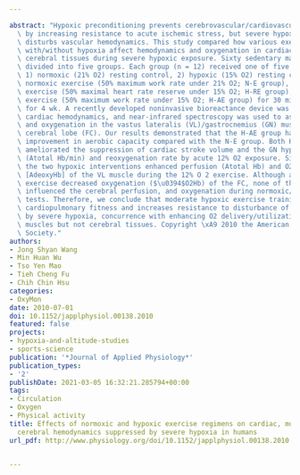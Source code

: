 ---
abstract: "Hypoxic preconditioning prevents cerebrovascular/cardiovascular disorders\
  \ by increasing resistance to acute ischemic stress, but severe hypoxic exposure\
  \ disturbs vascular hemodynamics. This study compared how various exercise regimens\
  \ with/without hypoxia affect hemodynamics and oxygenation in cardiac, muscle, and\
  \ cerebral tissues during severe hypoxic exposure. Sixty sedentary males were randomly\
  \ divided into five groups. Each group (n = 12) received one of five interventions:\
  \ 1) normoxic (21% O2) resting control, 2) hypoxic (15% O2) resting control, 3)\
  \ normoxic exercise (50% maximum work rate under 21% O2; N-E group), 4) hypoxic-relative\
  \ exercise (50% maximal heart rate reserve under 15% O2; H-RE group), or 5) hypoxicabsolute\
  \ exercise (50% maximum work rate under 15% O2; H-AE group) for 30 min/day, 5 days/wk,\
  \ for 4 wk. A recently developed noninvasive bioreactance device was used to measure\
  \ cardiac hemodynamics, and near-infrared spectroscopy was used to assess perfusion\
  \ and oxygenation in the vastus lateralis (VL)/gastrocnemius (GN) muscles and frontal\
  \ cerebral lobe (FC). Our results demonstrated that the H-AE group had a larger\
  \ improvement in aerobic capacity compared with the N-E group. Both H-RE and H-AE\
  \ ameliorated the suppression of cardiac stroke volume and the GN hyperemic response\
  \ (Atotal Hb/min) and reoxygenation rate by acute 12% O2 exposure. Simultaneously,\
  \ the two hypoxic interventions enhanced perfusion (Atotal Hb) and O2 extraction\
  \ [AdeoxyHb] of the VL muscle during the 12% O 2 exercise. Although acute 12% O2\
  \ exercise decreased oxygenation ($\u0394$O2Hb) of the FC, none of the 4-wk interventions\
  \ influenced the cerebral perfusion, and oxygenation during normoxic/ hypoxic exercise\
  \ tests. Therefore, we conclude that moderate hypoxic exercise training improves\
  \ cardiopulmonary fitness and increases resistance to disturbance of cardiac hemodynamics\
  \ by severe hypoxia, concurrence with enhancing O2 delivery/utilization in skeletal\
  \ muscles but not cerebral tissues. Copyright \xA9 2010 the American Physiological\
  \ Society."
authors:
- Jong Shyan Wang
- Min Huan Wu
- Tso Yen Mao
- Tieh Cheng Fu
- Chih Chin Hsu
categories:
- OxyMon
date: 2010-07-01
doi: 10.1152/japplphysiol.00138.2010
featured: false
projects:
- hypoxia-and-altitude-studies
- sports-science
publication: '*Journal of Applied Physiology*'
publication_types:
- '2'
publishDate: 2021-03-05 16:32:21.285794+00:00
tags:
- Circulation
- Oxygen
- Physical activity
title: Effects of normoxic and hypoxic exercise regimens on cardiac, muscular, and
  cerebral hemodynamics suppressed by severe hypoxia in humans
url_pdf: http://www.physiology.org/doi/10.1152/japplphysiol.00138.2010

---
